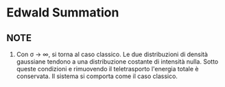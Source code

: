 # Edwald Summation

## NOTE

1. Con σ → ∞, si torna al caso classico. Le due distribuzioni di densità gaussiane tendono a una distribuzione costante di intensità nulla. Sotto queste condizioni e rimuovendo il teletrasporto l'energia totale è conservata. Il sistema si comporta come il caso classico.
